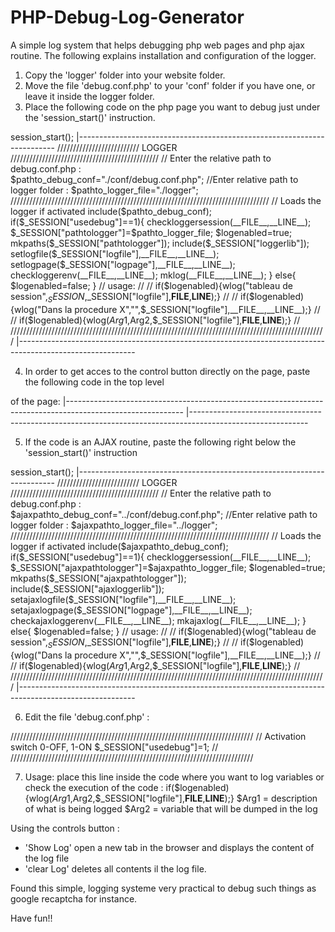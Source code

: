 # PHP-Debug-Log-Generator
A simple log system that helps debugging php web pages and php ajax routine.
The following explains installation and configuration of the logger.
1. Copy the 'logger' folder into your website folder.
2. Move the file 'debug.conf.php' to your 'conf' folder if you have one, or leave it inside the logger folder.
3. Place the following code on the php page you want to debug just under the 'session_start()' instruction.

session_start();
|------------------------------------------------------------------------
//////////////////////////  LOGGER ///////////////////////////////////////////////
// Enter the relative path to debug.conf.php :                              
    $pathto_debug_conf="./conf/debug.conf.php";
//Enter relative path to logger folder :
    $pathto_logger_file="./logger";
//////////////////////////////////////////////////////////////////////////////////
// Loads the logger if activated 
    include($pathto_debug_conf);
    if($_SESSION["usedebug"]==1){
      checkloggersession(__FILE__,__LINE__);
      $_SESSION["pathtologger"]=$pathto_logger_file; 
      $logenabled=true; 
      mkpaths($_SESSION["pathtologger"]);  
      include($_SESSION["loggerlib"]);
      setlogfile($_SESSION["logfile"],__FILE__,__LINE__); 
      setlogpage($_SESSION["logpage"],__FILE__,__LINE__); 
      checkloggerenv(__FILE__,__LINE__);
      mklog(__FILE__,__LINE__);
    } 
    else{   
      $logenabled=false; 
    } 
// usage:                                                                                         //
// if($logenabled){wlog("tableau de session",$_SESSION,$_SESSION["logfile"],__FILE__,__LINE__);}  //
// if($logenabled){wlog("Dans la procedure X","",$_SESSION["logfile"],__FILE__,__LINE__);}        //
// if($logenabled){wlog($Arg1,$Arg2,$_SESSION["logfile"],__FILE__,__LINE__);}                     //
////////////////////////////////////////////////////////////////////////////////////////////////////
|-----------------------------------------------------------------------------------------------------------

4. In order to get acces to the control button directly on the page, paste the following code in the top level
<div> of the page:
|-----------------------------------------------------------------------------------------------------------
  <?php if($_SESSION["usedebug"]==1){include($_SESSION["loggerdiv"]); }?>
|-----------------------------------------------------------------------------------------------------------

5. If the code is an AJAX routine, paste the following right below the 'session_start()' instruction

session_start();
|------------------------------------------------------------------------
//////////////////////////  LOGGER ///////////////////////////////////////////////
// Enter the relative path to debug.conf.php :                              
    $ajaxpathto_debug_conf="../conf/debug.conf.php";
//Enter relative path to logger folder :
    $ajaxpathto_logger_file="../logger";
//////////////////////////////////////////////////////////////////////////////////
// Loads the logger if activated 
    include($ajaxpathto_debug_conf);
    if($_SESSION["usedebug"]==1){
      checkloggersession(__FILE__,__LINE__);
      $_SESSION["ajaxpathtologger"]=$ajaxpathto_logger_file; 
      $logenabled=true; 
      mkpaths($_SESSION["ajaxpathtologger"]);  
      include($_SESSION["ajaxloggerlib"]);
      setajaxlogfile($_SESSION["logfile"],__FILE__,__LINE__); 
      setajaxlogpage($_SESSION["logpage"],__FILE__,__LINE__); 
      checkajaxloggerenv(__FILE__,__LINE__);
      mkajaxlog(__FILE__,__LINE__);
    } 
    else{   
      $logenabled=false; 
    } 
// usage:                                                                                         //
// if($logenabled){wlog("tableau de session",$_SESSION,$_SESSION["logfile"],__FILE__,__LINE__);}  //
// if($logenabled){wlog("Dans la procedure X","",$_SESSION["logfile"],__FILE__,__LINE__);}        //
// if($logenabled){wlog($Arg1,$Arg2,$_SESSION["logfile"],__FILE__,__LINE__);}                     //
////////////////////////////////////////////////////////////////////////////////////////////////////
|-----------------------------------------------------------------------------------------------------------

6. Edit the file 'debug.conf.php' :

/////////////////////////////////////////////////////////////////////////////
// Activation switch 0-OFF, 1-ON 
$_SESSION["usedebug"]=1;
//
/////////////////////////////////////////////////////////////////////////////

7. Usage: place this line inside the code where you want to log variables or check 
the execution of the code :
    if($logenabled){wlog($Arg1,$Arg2,$_SESSION["logfile"],__FILE__,__LINE__);} 
    $Arg1 = description of what is being logged
    $Arg2 = variable that will be dumped in the log
    
Using the controls button :
  - 'Show Log' open a new tab in the browser and displays the content of the log file
  - 'clear Log' deletes all contents il the log file.

Found this simple, logging systeme very practical to debug such things as google recaptcha for instance.

Have fun!!
